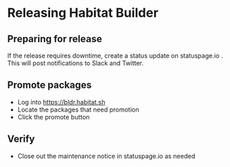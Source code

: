 # Releasing Habitat Builder

## Preparing for release

If the release requires downtime, create a status update on statuspage.io . This will post notifications to Slack and Twitter.

## Promote packages

* Log into <https://bldr.habitat.sh>
* Locate the packages that need promotion
* Click the promote button

## Verify

* Close out the maintenance notice in statuspage.io as needed
